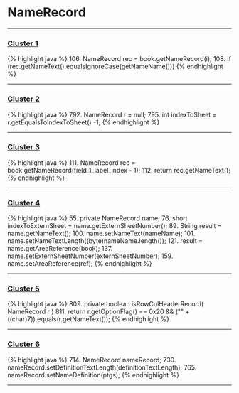 # NameRecord

***

### [Cluster 1](./1)
{% highlight java %}
106. NameRecord rec = book.getNameRecord(i);
108.   if (rec.getNameText().equalsIgnoreCase(getNameName()))
{% endhighlight %}

***

### [Cluster 2](./2)
{% highlight java %}
792. NameRecord r = null;
795.     int indexToSheet = r.getEqualsToIndexToSheet() -1;
{% endhighlight %}

***

### [Cluster 3](./3)
{% highlight java %}
111. NameRecord rec = book.getNameRecord(field_1_label_index - 1);
112. return rec.getNameText();
{% endhighlight %}

***

### [Cluster 4](./4)
{% highlight java %}
55. private NameRecord       name;
76.     short indexToExternSheet = name.getExternSheetNumber();
89.     String result = name.getNameText();
100.     name.setNameText(nameName);
101.     name.setNameTextLength((byte)nameName.length());
121.     result = name.getAreaReference(book);
137.     name.setExternSheetNumber(externSheetNumber);
159.     name.setAreaReference(ref);
{% endhighlight %}

***

### [Cluster 5](./5)
{% highlight java %}
809. private boolean isRowColHeaderRecord( NameRecord r )
811.     return r.getOptionFlag() == 0x20 && ("" + ((char)7)).equals(r.getNameText());
{% endhighlight %}

***

### [Cluster 6](./6)
{% highlight java %}
714. NameRecord nameRecord;
730. nameRecord.setDefinitionTextLength(definitionTextLength);
765. nameRecord.setNameDefinition(ptgs);
{% endhighlight %}

***

